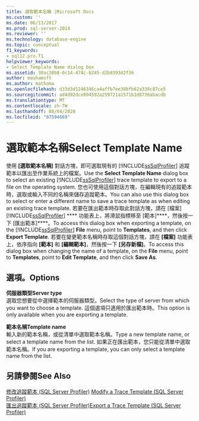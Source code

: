 ```yaml
---
title: 選取範本名稱 |Microsoft Docs
ms.custom: ''
ms.date: 06/13/2017
ms.prod: sql-server-2014
ms.reviewer: ''
ms.technology: database-engine
ms.topic: conceptual
f1_keywords:
- sql12.pro.f1
helpviewer_keywords:
- Select Template Name dialog box
ms.assetid: 30ac38b8-0c14-474c-b245-d2b8393d2f36
author: mashamsft
ms.author: mathoma
ms.openlocfilehash: d33d3d1246346ca4affb7ee38bfb62a338c87ce5
ms.sourcegitcommit: ad4d92dce894592a259721a1571b1d8736abacdb
ms.translationtype: MT
ms.contentlocale: zh-TW
ms.lasthandoff: 08/04/2020
ms.locfileid: "87594669"
---
```

# <a name="select-template-name"></a><span data-ttu-id="21a6d-102">選取範本名稱</span><span class="sxs-lookup"><span data-stu-id="21a6d-102">Select Template Name</span></span>
  <span data-ttu-id="21a6d-103">使用 **[選取範本名稱]** 對話方塊，即可選取現有的 [!INCLUDE[ssSqlProfiler](../includes/sssqlprofiler-md.md)] 追蹤範本以匯出至作業系統上的檔案。</span><span class="sxs-lookup"><span data-stu-id="21a6d-103">Use the **Select Template Name** dialog box to select an existing [!INCLUDE[ssSqlProfiler](../includes/sssqlprofiler-md.md)] trace template to export to a file on the operating system.</span></span> <span data-ttu-id="21a6d-104">您也可使用這個對話方塊，在編輯現有的追蹤範本時，選取或輸入不同的名稱來儲存追蹤範本。</span><span class="sxs-lookup"><span data-stu-id="21a6d-104">You can also use this dialog box to select or enter a different name to save a trace template as when editing an existing trace template.</span></span> <span data-ttu-id="21a6d-105">若要在匯出範本時存取此對話方塊，請在  [檔案][!INCLUDE[ssSqlProfiler](../includes/sssqlprofiler-md.md)] \*\*\*\* 功能表上，將滑鼠指標移至 [範本]\*\*\*\*，然後按一下 [匯出範本]\*\*\*\*。</span><span class="sxs-lookup"><span data-stu-id="21a6d-105">To access this dialog box when exporting a template, on the [!INCLUDE[ssSqlProfiler](../includes/sssqlprofiler-md.md)] **File** menu, point to **Templates**, and then click **Export Template**.</span></span> <span data-ttu-id="21a6d-106">若要在變更範本名稱時存取這個對話方塊，請在 **[檔案]** 功能表上，依序指向 **[範本]** 和 **[編輯範本]**，然後按一下 **[另存新檔]**。</span><span class="sxs-lookup"><span data-stu-id="21a6d-106">To access this dialog box when changing the name of a template, on the **File** menu, point to **Templates**, point to **Edit Template**, and then click **Save As**.</span></span>  
  
## <a name="options"></a><span data-ttu-id="21a6d-107">選項。</span><span class="sxs-lookup"><span data-stu-id="21a6d-107">Options</span></span>  
 <span data-ttu-id="21a6d-108">**伺服器類型**</span><span class="sxs-lookup"><span data-stu-id="21a6d-108">**Server type**</span></span>  
 <span data-ttu-id="21a6d-109">選取您想要從中選擇範本的伺服器類型。</span><span class="sxs-lookup"><span data-stu-id="21a6d-109">Select the type of server from which you want to choose a template.</span></span> <span data-ttu-id="21a6d-110">這個選項只適用於匯出範本時。</span><span class="sxs-lookup"><span data-stu-id="21a6d-110">This option is only available when you are exporting a template.</span></span>  
  
 <span data-ttu-id="21a6d-111">**範本名稱**</span><span class="sxs-lookup"><span data-stu-id="21a6d-111">**Template name**</span></span>  
 <span data-ttu-id="21a6d-112">輸入新的範本名稱，或從清單中選取範本名稱。</span><span class="sxs-lookup"><span data-stu-id="21a6d-112">Type a new template name, or select a template name from the list.</span></span> <span data-ttu-id="21a6d-113">如果正在匯出範本，您只能從清單中選取範本名稱。</span><span class="sxs-lookup"><span data-stu-id="21a6d-113">If you are exporting a template, you can only select a template name from the list.</span></span>  
  
## <a name="see-also"></a><span data-ttu-id="21a6d-114">另請參閱</span><span class="sxs-lookup"><span data-stu-id="21a6d-114">See Also</span></span>  
 <span data-ttu-id="21a6d-115">[修改追蹤範本 &#40;SQL Server Profiler&#41;](modify-a-trace-template-sql-server-profiler.md) </span><span class="sxs-lookup"><span data-stu-id="21a6d-115">[Modify a Trace Template &#40;SQL Server Profiler&#41;](modify-a-trace-template-sql-server-profiler.md) </span></span>  
 [<span data-ttu-id="21a6d-116">匯出追蹤範本 &#40;SQL Server Profiler&#41;</span><span class="sxs-lookup"><span data-stu-id="21a6d-116">Export a Trace Template &#40;SQL Server Profiler&#41;</span></span>](../tools/sql-server-profiler/export-a-trace-template-sql-server-profiler.md)  
  
  
